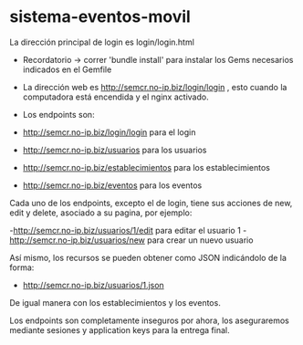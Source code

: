 sistema-eventos-movil
=====================

  La dirección principal de login es
  login/login.html

  - Recordatorio -> correr 'bundle install' para instalar los Gems necesarios indicados en el Gemfile
  - La dirección web es http://semcr.no-ip.biz/login/login , esto cuando la computadora está encendida y el nginx    activado.


  - Los endpoints son:
  -   http://semcr.no-ip.biz/login/login para el login
  -   http://semcr.no-ip.biz/usuarios para los usuarios
  -   http://semcr.no-ip.biz/establecimientos para los establecimientos
  -   http://semcr.no-ip.biz/eventos para los eventos

  Cada uno de los endpoints, excepto el de login, tiene sus acciones de new, edit y delete, asociado a su pagina, por ejemplo:
  
  -http://semcr.no-ip.biz/usuarios/1/edit    para editar el usuario 1
  -http://semcr.no-ip.biz/usuarios/new       para crear un nuevo usuario
  
  Así mismo, los recursos se pueden obtener como JSON indicándolo de la forma:
  
   -   http://semcr.no-ip.biz/usuarios/1.json
  
  De igual manera con los establecimientos y los eventos.

  Los endpoints son completamente inseguros por ahora, los aseguraremos mediante sesiones y application keys para la entrega final.
  
